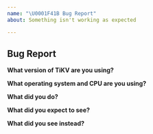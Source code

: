 ```yaml
---
name: "\U0001F41B Bug Report"
about: Something isn't working as expected

---
```


## Bug Report

**What version of TiKV are you using?**
<!-- You can run `tikv-server --version` -->

**What operating system and CPU are you using?**
<!-- You can run `cat /proc/cpuinfo` -->

**What did you do?**
<!-- If possible, provide a recipe for reproducing the error. A complete runnable program is good. -->

**What did you expect to see?**

**What did you see instead?**

